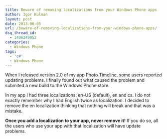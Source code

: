 ```yaml
---
title: Beware of removing localizations from your Windows Phone apps
author: Igor Kulman
layout: post
date: 2013-06-05
url: /beware-of-removing-localizations-from-your-windows-phone-apps/
dsq_thread_id:
  - 1406249052
categories:
  - Windows Phone
tags:
  - 'c#'
  - Windows Phone
---
```

When I released version 2.0 of my app [Photo Timeline][1], some users reported updating problems. I finally found out what caused the problem and submited a new build to the Windows Phone store.

In my app I had three localizations: en-US (default), en and cs. I do not exactly remember why I had English twice as localization. I decided to remove the en localization thinking that nothing will break and that was a mistake. 

**Once you add a localization to your app, never remove it!** If you do so, all the users who use your app with that localization will have update problems.

<!--more-->

 [1]: http://phototimeline.kulman.sk/